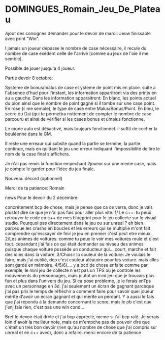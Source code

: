 # DOMINGUES_Romain_Jeu_De_Plateau
Ajout des consignes demander pour le devoir de mardi: 
Jeuw finissable avec print "Win".

I jamais un joueur dépasse le nombre de case nécessaire, il recule du nombre de case exédent celle de l'arrivé (comme au jeux de l'oie il me semble).

Possible de jouer jusqu'a 4 joueur.

Partie devoir 8 octobre:

Systeme de bonus/malus de case et ysteme de point mis en place. suite a l'absence d'hud pour l'instant, les information apparitront via des prints en au a gauche. Dans les information apparaitront: En blanc, les points actuel du pion ainsi que le nombre de point gagné si il tombe sur une case point. En rose (il me semble), le type de case entre Malus/Bonus/Point. En bleu, le score du Dai (qui te permettra nottement de compter le nombre de case parcouru et ainsi de vérifier si les cases bonus et ùmalus fonctionne.

Le mode auto est désactivé, mais toujours fonctionnel. il suffit de cocher la bouléenne dans le GM.

Il reste une erreaur qui subsite quand la partie se termine, la partie continue, mais en quittant le jeu une erreur indiquant l'impossibilité de lire le nom de la case final s'affichera. 

Je n'ai pas remis la fonction empechant 2joueur sur une meme case, mais je compte le garder pour l'idée du jeu finale.

Nouveau décord (optionnel)

Merci de ta patience: Romain


news Pour le devoir du 2 décembre:

concrétement bcp de chose, mais je pense que ca ce verra, donc je vais plustot dire ce que je n'ai pas fais pour aller plus vite.
1/ Le c++: tu peux retrouver le code en c++ de mes blueprint pour le jeu collecte sur le visual studio. Pourquoi pas directement dans le jeu ou sur unreal ? eh bien parceque les crashs en boucles et les erreurs qui se multiplie m'ont fait comprendre qu'esssayer de finir je jeu en premier c'est peut etre mieux. 
2/Les animes de voitures: comme tu peux le voir mes voitures roule et c'est tout. cepandant j'ai fais ce qui était demander au nivaeu des animes puisque chaque voiture possède un conducteur qui... court, marche et fait des idles dans la voiture.
3/Choisir la couleur de la voiture: Je voulais le faire, mais j'ai oublié, dcp c'est couleur aléatoire pour les voiture. mais elles sont gardé en mémoire.
4/5/6/.... y a bcd de chose enfaite comme par exemple, le mini jeu de collecte n'est pas un TPS ou je controle les mouvements du personnages, mais plutot un mini jeu que je trouvais plus fun et plus dans l'univers du jeu. Si ca pose probleme, je le ferais enTps avec un personnage en 3d. j'ai seulement un écran de gagnant parceque j'ai pas pris le temps de réfléchir a comment faire pour savoir quel joueur mérite d'avoir un écran gagnant et qui mérite un perdant. Y a aussi le fais que j'ai répondu à la demande concernant le score, mais le pb c'est que j'enj fais rien, c'est pas une win cond...

Bref le devoir était drole et j'ai bcp apprécié, meme si j'ai bcp ralé. Je serais loin d'avoir la meilleur note, mais ca m'empche pas de pouvoir dire que c'était un très bon devoir (rien qu'au nombre de chose que j'ai compris sur unreal et en c++ avec), donc a refaire.
merci encore de ta patience
